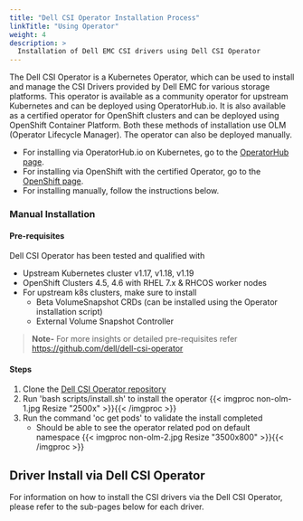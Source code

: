 ```yaml
---
title: "Dell CSI Operator Installation Process"
linkTitle: "Using Operator"
weight: 4
description: >
  Installation of Dell EMC CSI drivers using Dell CSI Operator
---
```


The Dell CSI Operator is a Kubernetes Operator, which can be used to install and manage the CSI Drivers provided by Dell EMC for various storage platforms. This operator is available as a community operator for upstream Kubernetes and can be deployed using OperatorHub.io. It is also available as a certified operator for OpenShift clusters and can be deployed using OpenShift Container Platform. Both these methods of installation use OLM (Operator Lifecycle Manager).  The operator can also be deployed manually.

- For installing via OperatorHub.io on Kubernetes, go to the [OperatorHub page](/docs/partners/operator/).
- For installing via OpenShift with the certified Operator, go to the [OpenShift page](/docs/partners/redhat/).
- For installing manually, follow the instructions below.

### Manual Installation

#### Pre-requisites
Dell CSI Operator has been tested and qualified with 

- Upstream Kubernetes cluster v1.17, v1.18, v1.19
- OpenShift Clusters 4.5, 4.6 with RHEL 7.x & RHCOS worker nodes
- For upstream k8s clusters, make sure to install 
   - Beta VolumeSnapshot CRDs (can be installed using the Operator installation script)
   - External Volume Snapshot Controller

> **Note-** For more insights or detailed pre-requisites refer https://github.com/dell/dell-csi-operator

#### Steps

1. Clone the [Dell CSI Operator repository](https://github.com/dell/dell-csi-operator)
2. Run 'bash scripts/install.sh' to install the operator
{{< imgproc non-olm-1.jpg Resize "2500x" >}}{{< /imgproc >}}
3. Run the command 'oc get pods' to validate the install completed
    - Should be able to see the operator related pod on default namespace
{{< imgproc non-olm-2.jpg Resize "3500x800" >}}{{< /imgproc >}}

## Driver Install via Dell CSI Operator
For information on how to install the CSI drivers via the Dell CSI Operator, please refer to the sub-pages below for each driver.
